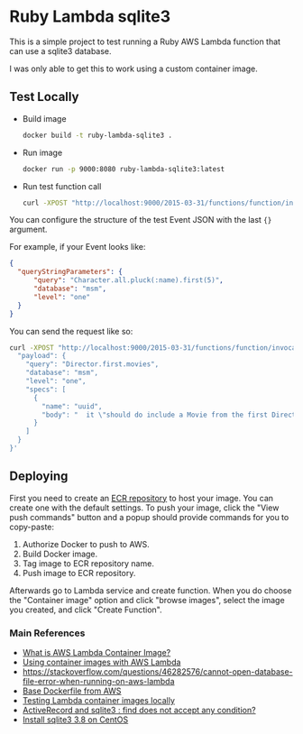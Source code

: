 # Ruby Lambda sqlite3

This is a simple project to test running a Ruby AWS Lambda function that can use a sqlite3 database.

I was only able to get this to work using a custom container image.

## Test Locally
- Build image
   ```bash
   docker build -t ruby-lambda-sqlite3 .
   ```
- Run image
   ```bash
   docker run -p 9000:8080 ruby-lambda-sqlite3:latest
   ```
- Run test function call
   ```bash
   curl -XPOST "http://localhost:9000/2015-03-31/functions/function/invocations" -d '{}'
   ```

You can configure the structure of the test Event JSON with the last `{}` argument.

For example, if your Event looks like:

```json
{
  "queryStringParameters": {
      "query": "Character.all.pluck(:name).first(5)",
      "database": "msm",
      "level": "one"
  }
}
```

You can send the request like so:

```bash
curl -XPOST "http://localhost:9000/2015-03-31/functions/function/invocations" -d '{
  "payload": {
    "query": "Director.first.movies",
    "database": "msm",
    "level": "one",
    "specs": [
      {
        "name": "uuid",
        "body": "  it \"should do include a Movie from the first Director\" do\n    expect(results).to include Movie.find_by(director_id: 1)\n  end"
      }
    ]
  }
}'
```
## Deploying

First you need to create an [ECR repository](http://console.aws.amazon.com/ecr/repositories) to host your image. You can create one with the default settings. To push your image, click the "View push commands" button and a popup should provide commands for you to copy-paste:
1. Authorize Docker to push to AWS.
2. Build Docker image.
3. Tag image to ECR repository name.
4. Push image to ECR repository.

Afterwards go to Lambda service and create function. When you do choose the "Container image" option and click "browse images", select the image you created, and click "Create Function". 


### Main References
- [What is AWS Lambda Container Image?](https://aws.plainenglish.io/aws-lambda-container-image-a5eab06a445)
- [Using container images with AWS Lambda](https://hichaelmart.medium.com/using-container-images-with-aws-lambda-7ffbd23697f1)
- https://stackoverflow.com/questions/46282576/cannot-open-database-file-error-when-running-on-aws-lambda
- [Base Dockerfile from AWS](https://gallery.ecr.aws/lambda/ruby)
- [Testing Lambda container images locally](https://docs.aws.amazon.com/lambda/latest/dg/images-test.html)
- [ActiveRecord and sqlite3 : find does not accept any condition?](https://stackoverflow.com/questions/8329790/activerecord-and-sqlite3-find-does-not-accept-any-condition)
- [Install sqlite3 3.8 on CentOS](https://stackoverflow.com/a/70959361/10481804)

